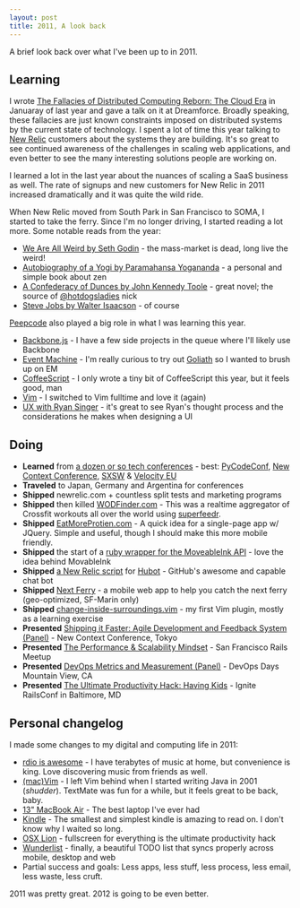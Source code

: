 ```yaml
---
layout: post
title: 2011, A look back
---
```


A brief look back over what I've been up to in 2011.

Learning
---------

I wrote [The Fallacies of Distributed Computing Reborn: The Cloud Era](http://emphaticsolutions.com/2011/01/06/the-fallacies-of-distributed-computing-in-the-cloud-era.html) in Januaray of last year and gave a talk on it at Dreamforce.  Broadly speaking, these fallacies are just known constraints imposed on distributed systems by the current state of technology.  I spent a lot of time this year talking to [New Relic](http://newrelic.com/) customers about the systems they are building.  It's so great to see continued awareness of the challenges in scaling web applications, and even better to see the many interesting solutions people are working on.

I learned a lot in the last year about the nuances of scaling a SaaS business as well. The rate of signups and new customers for New Relic in 2011 increased dramatically and it was quite the wild ride.

When New Relic moved from South Park in San Francisco to SOMA, I started to take the ferry.  Since I'm no longer driving, I started reading a lot more.  Some notable reads from the year:

* [We Are All Weird by Seth Godin](http://www.amazon.com/gp/product/B005G5DSLW/ref=kinw_myk_ro_title) - the mass-market is dead, long live the weird!
* [Autobiography of a Yogi by Paramahansa Yogananda](http://www.amazon.com/gp/product/B002RKR1BC/ref=kinw_myk_ro_title) - a personal and simple book about zen
* [A Confederacy of Dunces by John Kennedy Toole](http://www.amazon.com/gp/product/B002W5UVSM/ref=kinw_myk_ro_title) - great novel; the source of [@hotdogsladies](http://twitter.com/hotdogsladies) nick
* [Steve Jobs by Walter Isaacson](http://www.amazon.com/gp/product/B004W2UBYW/ref=kinw_myk_ro_title) - of course

[Peepcode](http://peepcode.com/) also played a big role in what I was learning this year.

* [Backbone.js](http://peepcode.com/products/backbone-js) - I have a few side projects in the queue where I'll likely use Backbone
* [Event Machine](http://peepcode.com/products/eventmachine) - I'm really curious to try out [Goliath](https://github.com/postrank-labs/goliath) so I wanted to brush up on EM
* [CoffeeScript](http://peepcode.com/products/coffeescript) - I only wrote a tiny bit of CoffeeScript this year, but it feels good, man
* [Vim](http://peepcode.com/products/smash-into-vim-i) - I switched to Vim fulltime and love it (again)
* [UX with Ryan Singer](http://peepcode.com/products/ryan-singer-ux) - it's great to see Ryan's thought process and the considerations he makes when designing a UI


Doing
-----

* **Learned** from [a dozen or so tech conferences](http://distilleryimage11.s3.amazonaws.com/2ffb7b70121c11e1abb01231381b65e3_7.jpg) - best: [PyCodeConf](http://py.codeconf.com/), [New Context Conference](http://ncc.garage.co.jp/en/), [SXSW](http://sxsw.com/) & [Velocity EU](http://velocityconf.com/velocityeu)
* **Traveled** to Japan, Germany and Argentina for conferences
* **Shipped** newrelic.com + countless split tests and marketing programs
* **Shipped** then killed [WODFinder.com](http://wodfinder.com/) - This was a realtime aggregator of Crossfit workouts all over the world using [superfeedr](http://superfeedr.com/).
* **Shipped** [EatMoreProtien.com](http://eatmoreprotein.com/) - A quick idea for a single-page app w/ JQuery. Simple and useful, though I should make this more mobile friendly.
* **Shipped** the start of a [ruby wrapper for the MoveableInk API](https://github.com/briandoll/movableink-api) - love the idea behind MovableInk
* **Shipped** [a New Relic script](https://github.com/github/hubot-scripts/blob/master/src/scripts/newrelic.coffee) for [Hubot](http://hubot.github.com/) - GitHub's awesome and capable chat bot
* **Shipped** [Next Ferry](http://nextferry.emphaticsolutions.com/) - a mobile web app to help you catch the next ferry (geo-optimized, SF-Marin only)
* **Shipped** [change-inside-surroundings.vim](https://github.com/briandoll/change-inside-surroundings.vim) - my first Vim plugin, mostly as a learning exercise
* **Presented** [Shipping it Faster: Agile Development and Feedback System (Panel)](http://ncc.garage.co.jp/en/) - New Context Conference, Tokyo
* **Presented** [The Performance & Scalability Mindset](http://www.slideshare.net/briandoll/the-performance-and-scalability-mindset) - San Francisco Rails Meetup
* **Presented** [DevOps Metrics and Measurement (Panel)](http://dev2ops.org/blog/2011/7/2/devops-days-mountain-view-2011-devops-metrics-measurement-vi.html) - DevOps Days Mountain View, CA
* **Presented** [The Ultimate Productivity Hack: Having Kids](http://emphaticsolutions.com/2011/07/01/the-ultimate-productivity-hack-having-kids.html) - Ignite RailsConf in Baltimore, MD


Personal changelog
------------------

I made some changes to my digital and computing life in 2011:

* [rdio is awesome](http://rdio.com/) - I have terabytes of music at home, but convenience is king. Love discovering music from friends as well.
* [(mac)Vim](http://code.google.com/p/macvim/) - I left Vim behind when I started writing Java in 2001 (*shudder*). TextMate was fun for a while, but it feels great to be back, baby.
* [13" MacBook Air](http://www.apple.com/macbookair/) - The best laptop I've ever had
* [Kindle](http://www.amazon.com/gp/product/B0051QVESA/ref=famstripe_k) - The smallest and simplest kindle is amazing to read on. I don't know why I waited so long.
* [OSX Lion](http://www.apple.com/macosx/) - fullscreen for everything is the ultimate productivity hack
* [Wunderlist](http://www.wunderlist.com/) - finally, a beautiful TODO list that syncs properly across mobile, desktop and web
* Partial success and goals: Less apps, less stuff, less process, less email, less waste, less cruft.

2011 was pretty great.  2012 is going to be even better.


